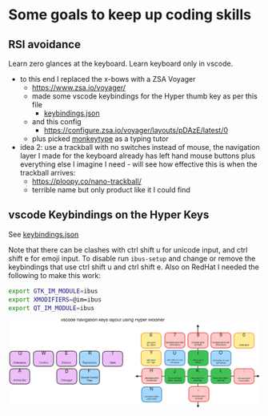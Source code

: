 # Some goals to keep up coding skills


## RSI avoidance
Learn zero glances at the keyboard.
Learn keyboard only in vscode.
- to this end I replaced the x-bows with a ZSA Voyager
    - https://www.zsa.io/voyager/
    - made some vscode keybindings for the Hyper thumb key as per this file
      - [keybindings.json](keybindings.json)
    - and this config
      - https://configure.zsa.io/voyager/layouts/pDAzE/latest/0
    - plus picked [monkeytype](https://monkeytype.com/) as a typing tutor
- idea 2: use a trackball with no switches instead of mouse, the navigation layer I
  made for the keyboard already has left hand mouse buttons plus everything else
  I imagine I need - will see how effective this is when the trackball arrives:
  - https://ploopy.co/nano-trackball/
  - terrible name but only product like it I could find

## vscode Keybindings on the Hyper Keys

See [keybindings.json](keybindings.json)

Note that there can be clashes with ctrl shift u for unicode input, and ctrl
shift e for emoji input. To disable run ```ibus-setup``` and change or remove
the keybindings that use ctrl shift u and ctrl shift e. Also on RedHat I
needed the following to make this work:

```bash
export GTK_IM_MODULE=ibus
export XMODIFIERS=@im=ibus
export QT_IM_MODULE=ibus
```

![vscode keybindings](vscode.svg)